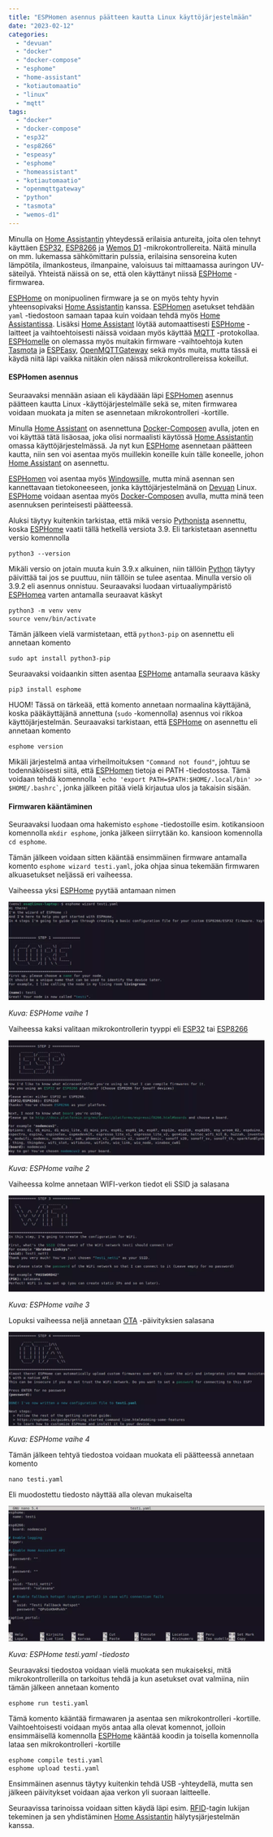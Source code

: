 ```yaml
---
title: "ESPHomen asennus päätteen kautta Linux käyttöjärjestelmään"
date: "2023-02-12"
categories: 
  - "devuan"
  - "docker"
  - "docker-compose"
  - "esphome"
  - "home-assistant"
  - "kotiautomaatio"
  - "linux"
  - "mqtt"
tags: 
  - "docker"
  - "docker-compose"
  - "esp32"
  - "esp8266"
  - "espeasy"
  - "esphome"
  - "homeassistant"
  - "kotiautomaatio"
  - "openmqttgateway"
  - "python"
  - "tasmota"
  - "wemos-d1"
---
```


Minulla on [Home Assistantin](https://www.home-assistant.io/) yhteydessä erilaisia antureita, joita olen tehnyt käyttäen [ESP32](https://www.espressif.com/en/products/socs/esp32), [ESP8266](https://www.espressif.com/en/products/socs/esp8266) ja [Wemos D1](https://www.wemos.cc/en/latest/d1/index.html) -mikrokontrollereita. Näitä minulla on mm. lukemassa sähkömittarin pulssia, erilaisina sensoreina kuten lämpötila, ilmankosteus, ilmanpaine, valoisuus tai mittaamassa auringon UV-säteilyä. Yhteistä näissä on se, että olen käyttänyt niissä [ESPHome](https://esphome.io/) -firmwarea.

[ESPHome](https://esphome.io/) on monipuolinen firmware ja se on myös tehty hyvin yhteensopivaksi [Home Assistantin](https://www.home-assistant.io/) kanssa. [ESPHomen](https://esphome.io/) asetukset tehdään `yaml` -tiedostoon samaan tapaa kuin voidaan tehdä myös [Home Assistantissa](https://www.home-assistant.io/). Lisäksi [Home Assistant](https://www.home-assistant.io/) löytää automaattisesti [ESPHome](https://esphome.io/) -laitteet ja vaihtoehtoisesti näissä voidaan myös käyttää [MQTT](https://mqtt.org/) -protokollaa. [ESPHomelle](https://esphome.io/) on olemassa myös muitakin firmware -vaihtoehtoja kuten [Tasmota](https://tasmota.github.io/docs/) ja [ESPEasy](https://www.letscontrolit.com/wiki/index.php/ESPEasy), [OpenMQTTGateway](https://docs.openmqttgateway.com/) sekä myös muita, mutta tässä ei käydä niitä läpi vaikka niitäkin olen näissä mikrokontrollereissa kokeillut.

#### ESPHomen asennus

Seuraavaksi mennään asiaan eli käydäään läpi [ESPHomen](https://esphome.io/) asennus päätteen kautta Linux -käyttöjärjestelmälle sekä se, miten firmwarea voidaan muokata ja miten se asennetaan mikrokontrolleri -kortille.

Minulla [Home Assistant](https://www.home-assistant.io/) on asennettuna [Docker-Composen](https://docs.docker.com/compose/) avulla, joten en voi käyttää tätä lisäosaa, joka olisi normaalisti käytössä [Home Assistantin](https://www.home-assistant.io/) omassa käyttöjärjestelmässä. Ja nyt kun [ESPHome](https://esphome.io/) asennetaan päätteen kautta, niin sen voi asentaa myös muillekin koneille kuin tälle koneelle, johon [Home Assistant](https://www.home-assistant.io/) on asennettu.

[ESPHomen](https://esphome.io/) voi asentaa myös [Windowsille](https://esphome.io/guides/installing_esphome.html#windows), mutta minä asennan sen kannettavaan tietokoneeseen, jonka käyttöjärjestelmänä on [Devuan](https://www.devuan.org/) Linux. [ESPHome](https://esphome.io/) voidaan asentaa myös [Docker-Composen](https://esphome.io/guides/getting_started_command_line.html#installation) avulla, mutta minä teen asennuksen perinteisesti päätteessä.

Aluksi täytyy kuitenkin tarkistaa, että mikä versio [Pythonista](https://www.python.org/) asennettu, koska [ESPHome](https://esphome.io/) vaatii tällä hetkellä versiota 3.9. Eli tarkistetaan asennettu versio komennolla

```
python3 --version
```

Mikäli versio on jotain muuta kuin 3.9.x alkuinen, niin tällöin [Python](https://www.python.org/) täytyy päivittää tai jos se puuttuu, niin tällöin se tulee asentaa. Minulla versio oli 3.9.2 eli asennus onnistuu. Seuraavaksi luodaan virtuaaliympäristö [ESPHomea](https://esphome.io/) varten antamalla seuraavat käskyt

```
python3 -m venv venv
source venv/bin/activate
```

Tämän jälkeen vielä varmistetaan, että `python3-pip` on asennettu eli annetaan komento

```
sudo apt install python3-pip
```

Seuraavaksi voidaankin sitten asentaa [ESPHome](https://esphome.io/) antamalla seuraava käsky

```
pip3 install esphome
```

HUOM! Tässä on tärkeää, että komento annetaan normaalina käyttäjänä, koska pääkäyttäjänä annettuna (`sudo` -komennolla) asennus voi rikkoa käyttöjärjestelmän. Seuraavaksi tarkistaan, että [ESPHome](https://esphome.io/) on asennettu eli annetaan komento

```
esphome version
```

Mikäli järjestelmä antaa virheilmoituksen `"Command not found"`, johtuu se todennäköisesti siitä, että [ESPHomen](https://esphome.io/) tietoja ei PATH -tiedostossa. Tämä voidaan tehdä komennolla `` `echo 'export PATH=$PATH:$HOME/.local/bin' >> $HOME/.bashrc` ``, jonka jälkeen pitää vielä kirjautua ulos ja takaisin sisään.

#### Firmwaren kääntäminen

Seuraavaksi luodaan oma hakemisto `esphome` -tiedostoille esim. kotikansioon komennolla `mkdir esphome`, jonka jälkeen siirrytään ko. kansioon komennolla `cd esphome`.

Tämän jälkeen voidaan sitten kääntää ensimmäinen firmware antamalla komento `esphome wizard testi.yaml`, joka ohjaa sinua tekemään firmwaren alkuasetukset neljässä eri vaiheessa.

Vaiheessa yksi [ESPHome](https://esphome.io/) pyytää antamaan nimen

![](/images/esphomen-asennus-paatteen-kautta-linux-kayttojarjestelmaan/kuva1.webp)

_Kuva: ESPHome vaihe 1_

Vaiheessa kaksi valitaan mikrokontrollerin tyyppi eli [ESP32](https://www.espressif.com/en/products/socs/esp32) tai [ESP8266](https://www.espressif.com/en/products/socs/esp8266)

![](/images/esphomen-asennus-paatteen-kautta-linux-kayttojarjestelmaan/kuva2.webp)

_Kuva: ESPHome vaihe 2_

Vaiheessa kolme annetaan WIFI-verkon tiedot eli SSID ja salasana

![](/images/esphomen-asennus-paatteen-kautta-linux-kayttojarjestelmaan/kuva3.webp)

__Kuva: ESPHome vaihe_ 3_

Lopuksi vaiheessa neljä annetaan [OTA](https://en.wikipedia.org/wiki/Over-the-air_update) -päivityksien salasana

![](/images/esphomen-asennus-paatteen-kautta-linux-kayttojarjestelmaan/kuva4.webp)

_Kuva: ESPHome vaihe 4_

Tämän jälkeen tehtyä tiedostoa voidaan muokata eli päätteessä annetaan komento

```
nano testi.yaml
```

Eli muodostettu tiedosto näyttää alla olevan mukaiselta

![](/images/esphomen-asennus-paatteen-kautta-linux-kayttojarjestelmaan/kuva5.webp)

_Kuva: ESPHome testi.yaml -tiedosto_

Seuraavaksi tiedostoa voidaan vielä muokata sen mukaiseksi, mitä mikrokontrollerilla on tarkoitus tehdä ja kun asetukset ovat valmiina, niin tämän jälkeen annetaan komento

```
esphome run testi.yaml
```

Tämä komento kääntää firmawaren ja asentaa sen mikrokontrolleri -kortille. Vaihtoehtoisesti voidaan myös antaa alla olevat komennot, jolloin ensimmäisellä komennolla [ESPHome](https://esphome.io/) kääntää koodin ja toisella komennolla lataa sen mikrokontrolleri -kortille

```
esphome compile testi.yaml
esphome upload testi.yaml
```

Ensimmäinen asennus täytyy kuitenkin tehdä USB -yhteydellä, mutta sen jälkeen päivitykset voidaan ajaa verkon yli suoraan laitteelle.

Seuraavissa tarinoissa voidaan sitten käydä läpi esim. [RFID](https://fi.wikipedia.org/wiki/RFID)\-tagin lukijan tekeminen ja sen yhdistäminen [Home Assistantin](https://www.home-assistant.io/) hälytysjärjestelmän kanssa.

